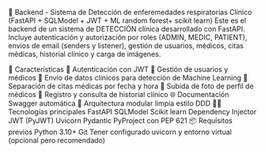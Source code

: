 🏥 Backend - Sistema de Detección de enferemedades respiratorias Clínico (FastAPI + SQLModel + JWT + ML random forest+ scikit learn)
Este es el backend de un sistema de DETECCIÓN clínica desarrollado con FastAPI. Incluye autenticación y autorización por roles (ADMIN, MEDIC, PATIENT), envios de email (senders y listener), gestión de usuarios, médicos, citas médicas, historial clínico y carga de imágenes.

🚀 Características
🔐 Autenticación con JWT
👤 Gestión de usuarios y médicos
📅 Envio de datos clinicos para detección de Machine Learning
📅 Separación de citas médicas por fecha y hora
📁 Subida de foto de perfil de médicos
📄 Registro y consulta de historial clínico
🌐 Documentación Swagger automática
🧩 Arquitectura modular limpia estilo DDD
🧑‍💻 Tecnologías principales
FastAPI
SQLModel
Scikit learn
Dependency Injector
JWT (PyJWT)
Uvicorn
Pydantic
PyProject con PEP 621
📦 Requisitos previos
Python 3.10+
Git
Tener configurado uvicorn y entorno virtual (opcional pero recomendado)
